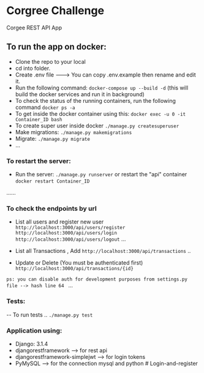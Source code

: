 # Corgree Challenge
Corgee REST API App 

## To run the app on docker:
- Clone the repo to your local
- cd into folder.
- Create .env file ---> You can copy .env.example then rename and edit it.
- Run the following command: `docker-compose up --build -d`  (this will build the docker services and run it in background)
- To check the status of the running containers, run the following command `docker ps -a`
- To get inside the docker container using this: `docker exec -u 0 -it Container_ID bash`
- To create super user inside docker `./manage.py createsuperuser`
- Make migrations: `./manage.py makemigrations`
- Migrate: `./manage.py migrate`
- ...

### To restart the server:
- Run the server: `./manage.py runserver` or restart the "api" container `docker restart Container_ID`

......

### To check the endpoints by url
- List all users and register new user
`http://localhost:3000/api/users/register`
`http://localhost:3000/api/users/login`
`http://localhost:3000/api/users/logout`
...

- List all Transactions , Add 
`http://localhost:3000/api/transactions`
..
- Update or Delete  (You must be authenticated first)
`http://localhost:3000/api/transactions/{id}`

`ps: you can disable auth for development purposes from settings.py file --> hash line 64 `
...


### Tests:
-- To run tests ..
`./manage.py test`

### Application using: 
- Django: 3.1.4
- djangorestframework --> for rest api 
- djangorestframework-simplejwt --> for login tokens
- PyMySQL --> for the connection mysql and python
#   L o g i n - a n d - r e g i s t e r  
 